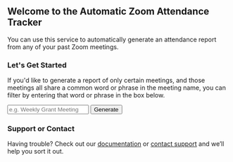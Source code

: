 ## Welcome to the Automatic Zoom Attendance Tracker

You can use this service to automatically generate an attendance report from any of your past Zoom meetings.

### Let's Get Started

If you'd like to generate a report of only certain meetings, and those meetings all share a common word or phrase in the meeting name, you can filter by entering that word or phrase in the box below.

<form action="https://attendance-tracker.site/install" method="GET" target="_blank">
    <input type="text" id="identifier" name="identifier" placeholder="e.g. Weekly Grant Meeting">
    <button type="submit" id="submit">Generate</button>
</form>

### Support or Contact

Having trouble? Check out our [documentation](https://attendance-tracker.site/docs) or [contact support](https://attendance-tracker.site/support) and we’ll help you sort it out.